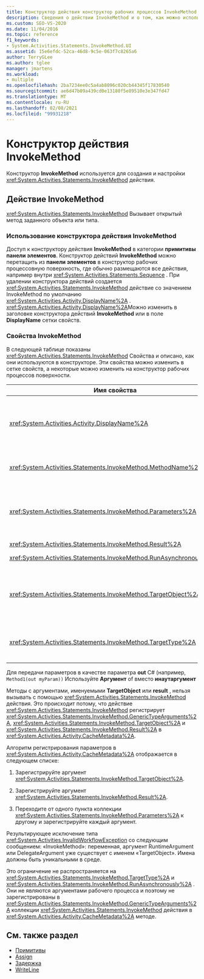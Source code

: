 ```yaml
---
title: Конструктор действия конструктор рабочих процессов InvokeMethod
description: Сведения о действии InvokeMethod и о том, как можно использовать конструктор действий InvokeMethod для создания и настройки действия InvokeMethod.
ms.custom: SEO-VS-2020
ms.date: 11/04/2016
ms.topic: reference
f1_keywords:
- System.Activities.Statements.InvokeMethod.UI
ms.assetid: 15e6efdc-52ca-46d8-9c5e-063f7c8265a6
author: TerryGLee
ms.author: tglee
manager: jmartens
ms.workload:
- multiple
ms.openlocfilehash: 2ba7234ee0c5a4ab8096c020cb44345f17830540
ms.sourcegitcommit: ae6d47b09a439cd0e13180f5e89510e3e347fd47
ms.translationtype: MT
ms.contentlocale: ru-RU
ms.lasthandoff: 02/08/2021
ms.locfileid: "99931218"
---
```

# <a name="invokemethod-activity-designer"></a>Конструктор действия InvokeMethod

Конструктор **InvokeMethod** используется для создания и настройки <xref:System.Activities.Statements.InvokeMethod> действия.

## <a name="the-invokemethod-activity"></a>Действие InvokeMethod

<xref:System.Activities.Statements.InvokeMethod> Вызывает открытый метод заданного объекта или типа.

### <a name="use-the-invokemethod-activity-designer"></a>Использование конструктора действия InvokeMethod

Доступ к конструктору действия **InvokeMethod** в категории **примитивы** **панели элементов**. Конструктор действий **InvokeMethod** можно перетащить из **панели элементов** в конструктор рабочих процессовную поверхность, где обычно размещаются все действия, например внутри <xref:System.Activities.Statements.Sequence> . При удалении конструктора действий создается <xref:System.Activities.Statements.InvokeMethod> действие со значением InvokeMethod по умолчанию <xref:System.Activities.Activity.DisplayName%2A> . <xref:System.Activities.Activity.DisplayName%2A>Можно изменить в заголовке конструктора действий **InvokeMethod** или в поле **DisplayName** сетки свойств.

### <a name="the-invokemethod-properties"></a>Свойства InvokeMethod

В следующей таблице показаны <xref:System.Activities.Statements.InvokeMethod> Свойства и описано, как они используются в конструкторе. Эти свойства можно изменить в сетке свойств, а некоторые можно изменить на конструктор рабочих процессов поверхности.

|Имя свойства|Обязательно|Использование|
|-|--------------|-|
|<xref:System.Activities.Activity.DisplayName%2A>|False|Понятное имя действия <xref:System.Activities.Statements.InvokeMethod>. Значение по умолчанию - InvokeMethod.<br /><br /> Хотя <xref:System.Activities.Activity.DisplayName%2A> использование не является строго обязательным, лучше использовать его.|
|<xref:System.Activities.Statements.InvokeMethod.MethodName%2A>|True|Имя метода, вызываемого, когда выполняется действие. Вызываемый метод должен быть объявлен как **открытый**. Это свойство может быть изменено на поверхности конструктора и является обязательным.|
|<xref:System.Activities.Statements.InvokeMethod.Parameters%2A>|False|Коллекция параметров вызванного метода. Параметры должны добавляться в коллекцию в том же порядке, в котором они представлены в сигнатуре метода. Чтобы отобразить диалоговое окно **Параметры** , в котором можно задать это свойство, нажмите кнопку с многоточием в поле **Параметры** сетки свойств. Нажмите кнопку **Создать аргумент** , чтобы добавить параметры.|
|<xref:System.Activities.Statements.InvokeMethod.Result%2A>|False|Возвращаемое значение вызова метода.|
|<xref:System.Activities.Statements.InvokeMethod.RunAsynchronously%2A>|True|Указывает, вызывается ли метод асинхронно. Значение по умолчанию равно **False**.|
|<xref:System.Activities.Statements.InvokeMethod.TargetObject%2A>|False|Объект, в котором содержится метод для вызова. Это свойство можно изменить в области конструктора.<br /><br /> Необходимо указать либо <xref:System.Activities.Statements.InvokeMethod.TargetObject%2A>, либо <xref:System.Activities.Statements.InvokeMethod.TargetType%2A>.|
|<xref:System.Activities.Statements.InvokeMethod.TargetType%2A>|False|Тип параметра <xref:System.Activities.Statements.InvokeMethod.TargetObject%2A>. Это свойство можно изменить в области конструктора. Это свойство необходимо устанавливать, только если вызванный метод является статическим.|

Для передачи параметров в качестве параметра **out** C# (например, `Method1(out myParam))` Используйте **Аргумент** of вместо **инаутаргумент**

Методы с аргументами, именуемыми **TargetObject** или **result** , нельзя вызывать с помощью <xref:System.Activities.Statements.InvokeMethod> действия. Это происходит потому, что действие <xref:System.Activities.Statements.InvokeMethod> регистрирует <xref:System.Activities.Statements.InvokeMethod.GenericTypeArguments%2A>, <xref:System.Activities.Statements.InvokeMethod.TargetObject%2A> и <xref:System.Activities.Statements.InvokeMethod.Result%2A> в <xref:System.Activities.Activity.CacheMetadata%2A>.

Алгоритм регистрирования параметров в <xref:System.Activities.Activity.CacheMetadata%2A> отображается в следующем списке:

1. Зарегистрируйте аргумент <xref:System.Activities.Statements.InvokeMethod.TargetObject%2A>.

2. Зарегистрируйте аргумент <xref:System.Activities.Statements.InvokeMethod.Result%2A>.

3. Переходите от одного пункта коллекции <xref:System.Activities.Statements.InvokeMethod.Parameters%2A> к другому и зарегистрируйте каждый аргумент.

Результирующее исключение типа <xref:System.Activities.InvalidWorkflowException> со следующим сообщением: «InvokeMethod»: переменная, аргумент RuntimeArgument или DelegateArgument уже существует с именем «TargetObject». Имена должны быть уникальными в среде.

Это ограничение не распространяется на <xref:System.Activities.Statements.InvokeMethod.TargetType%2A> и <xref:System.Activities.Statements.InvokeMethod.RunAsynchronously%2A> . Они не являются аргументами рабочего процесса и поэтому не зарегистрированы в <xref:System.Activities.Statements.InvokeMethod.GenericTypeArguments%2A> коллекции <xref:System.Activities.Statements.InvokeMethod> действия в <xref:System.Activities.Activity.CacheMetadata%2A> методе.

## <a name="see-also"></a>См. также раздел

- [Примитивы](../workflow-designer/primitives-activity-designers.md)
- [Assign](../workflow-designer/assign-activity-designer.md)
- [Задержка](../workflow-designer/delay-activity-designer.md)
- [WriteLine](../workflow-designer/writeline-activity-designer.md)

